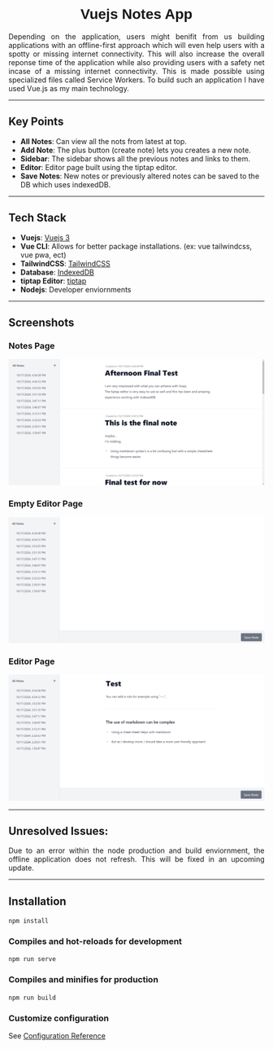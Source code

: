 <h1 align="center" style="font-family: 'Orbitron', sans-serif;">Vuejs Notes App</h1>

<p align="justify">
  Depending on the application, users might benifit from us building applications with an offline-first approach which will even help users with a spotty or missing internet connectivity. This will also increase the overall reponse time of the application while also providing users with a safety net incase of a missing internet connectivity. This is made possible using specialized files called Service Workers. To build such an application I have used Vue.js as my main technology.
</p>

---

## Key Points

- **All Notes**: Can view all the nots from latest at top.
- **Add Note**: The plus button (create note) lets you creates a new note.
- **Sidebar**: The sidebar shows all the previous notes and links to them.
- **Editor**: Editor page built using the tiptap editor.
- **Save Notes**: New notes or previously altered notes can be saved to the DB which uses indexedDB.

---

## Tech Stack

- **Vuejs**: [Vuejs 3](https://vuejs.org/)
- **Vue CLI**: Allows for better package installations. (ex: vue tailwindcss, vue pwa, ect)
- **TailwindCSS**: [TailwindCSS](https://tailwindcss.com/)
- **Database**: [IndexedDB](https://developer.mozilla.org/en-US/docs/Web/API/IndexedDB_API)
- **tiptap Editor**: [tiptap](https://tiptap.dev/docs/editor/getting-started/install/vue3)
- **Nodejs**: Developer enviornments

---

## Screenshots

### Notes Page

![NotesPage](Screenshots/AllNotesPage.png)

### Empty Editor Page

![EmptyEditorPage](Screenshots/EditorPageEmpty.png)

### Editor Page

![EditorPage](Screenshots/EditorPage.png)

---

## Unresolved Issues:

<p align="justify">
  Due to an error within the node production and build enviornment, the offline application does not refresh. This will be fixed in an upcoming update.
</p>

---

## Installation

```
npm install
```

### Compiles and hot-reloads for development

```
npm run serve
```

### Compiles and minifies for production

```
npm run build
```

### Customize configuration

See [Configuration Reference](https://cli.vuejs.org/config/)
